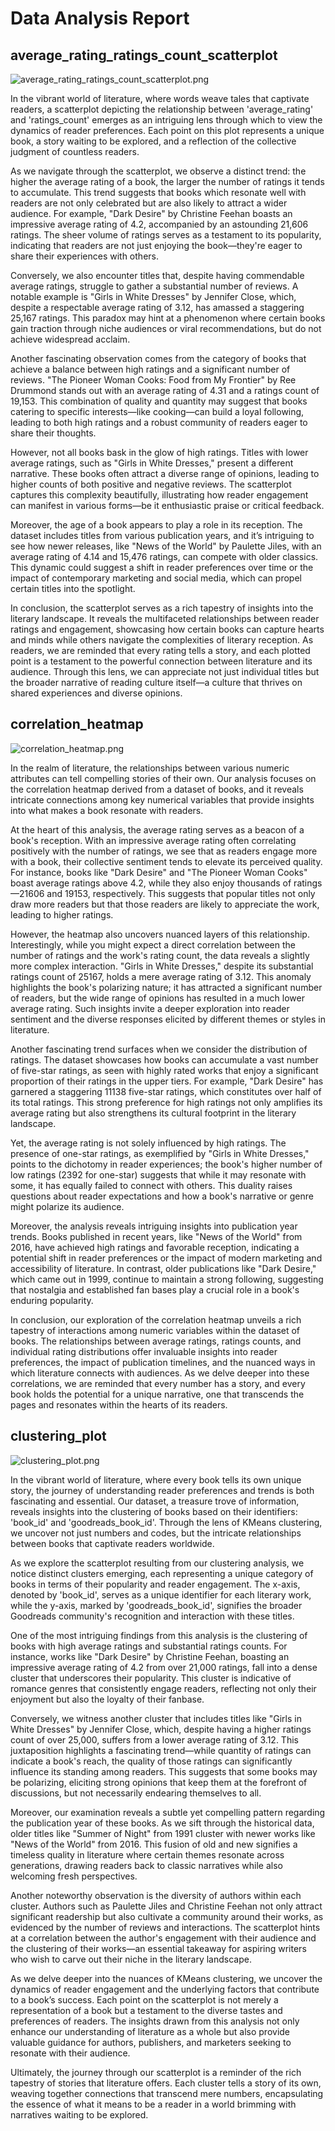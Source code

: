 # Data Analysis Report

## average_rating_ratings_count_scatterplot

![average_rating_ratings_count_scatterplot.png](./average_rating_ratings_count_scatterplot.png)

In the vibrant world of literature, where words weave tales that captivate readers, a scatterplot depicting the relationship between 'average_rating' and 'ratings_count' emerges as an intriguing lens through which to view the dynamics of reader preferences. Each point on this plot represents a unique book, a story waiting to be explored, and a reflection of the collective judgment of countless readers.

As we navigate through the scatterplot, we observe a distinct trend: the higher the average rating of a book, the larger the number of ratings it tends to accumulate. This trend suggests that books which resonate well with readers are not only celebrated but are also likely to attract a wider audience. For example, "Dark Desire" by Christine Feehan boasts an impressive average rating of 4.2, accompanied by an astounding 21,606 ratings. The sheer volume of ratings serves as a testament to its popularity, indicating that readers are not just enjoying the book—they're eager to share their experiences with others.

Conversely, we also encounter titles that, despite having commendable average ratings, struggle to gather a substantial number of reviews. A notable example is "Girls in White Dresses" by Jennifer Close, which, despite a respectable average rating of 3.12, has amassed a staggering 25,167 ratings. This paradox may hint at a phenomenon where certain books gain traction through niche audiences or viral recommendations, but do not achieve widespread acclaim.

Another fascinating observation comes from the category of books that achieve a balance between high ratings and a significant number of reviews. "The Pioneer Woman Cooks: Food from My Frontier" by Ree Drummond stands out with an average rating of 4.31 and a ratings count of 19,153. This combination of quality and quantity may suggest that books catering to specific interests—like cooking—can build a loyal following, leading to both high ratings and a robust community of readers eager to share their thoughts.

However, not all books bask in the glow of high ratings. Titles with lower average ratings, such as "Girls in White Dresses," present a different narrative. These books often attract a diverse range of opinions, leading to higher counts of both positive and negative reviews. The scatterplot captures this complexity beautifully, illustrating how reader engagement can manifest in various forms—be it enthusiastic praise or critical feedback.

Moreover, the age of a book appears to play a role in its reception. The dataset includes titles from various publication years, and it’s intriguing to see how newer releases, like "News of the World" by Paulette Jiles, with an average rating of 4.14 and 15,476 ratings, can compete with older classics. This dynamic could suggest a shift in reader preferences over time or the impact of contemporary marketing and social media, which can propel certain titles into the spotlight.

In conclusion, the scatterplot serves as a rich tapestry of insights into the literary landscape. It reveals the multifaceted relationships between reader ratings and engagement, showcasing how certain books can capture hearts and minds while others navigate the complexities of literary reception. As readers, we are reminded that every rating tells a story, and each plotted point is a testament to the powerful connection between literature and its audience. Through this lens, we can appreciate not just individual titles but the broader narrative of reading culture itself—a culture that thrives on shared experiences and diverse opinions.

## correlation_heatmap

![correlation_heatmap.png](./correlation_heatmap.png)

In the realm of literature, the relationships between various numeric attributes can tell compelling stories of their own. Our analysis focuses on the correlation heatmap derived from a dataset of books, and it reveals intricate connections among key numerical variables that provide insights into what makes a book resonate with readers.

At the heart of this analysis, the average rating serves as a beacon of a book's reception. With an impressive average rating often correlating positively with the number of ratings, we see that as readers engage more with a book, their collective sentiment tends to elevate its perceived quality. For instance, books like "Dark Desire" and "The Pioneer Woman Cooks" boast average ratings above 4.2, while they also enjoy thousands of ratings—21606 and 19153, respectively. This suggests that popular titles not only draw more readers but that those readers are likely to appreciate the work, leading to higher ratings.

However, the heatmap also uncovers nuanced layers of this relationship. Interestingly, while you might expect a direct correlation between the number of ratings and the work's rating count, the data reveals a slightly more complex interaction. "Girls in White Dresses," despite its substantial ratings count of 25167, holds a mere average rating of 3.12. This anomaly highlights the book's polarizing nature; it has attracted a significant number of readers, but the wide range of opinions has resulted in a much lower average rating. Such insights invite a deeper exploration into reader sentiment and the diverse responses elicited by different themes or styles in literature.

Another fascinating trend surfaces when we consider the distribution of ratings. The dataset showcases how books can accumulate a vast number of five-star ratings, as seen with highly rated works that enjoy a significant proportion of their ratings in the upper tiers. For example, "Dark Desire" has garnered a staggering 11138 five-star ratings, which constitutes over half of its total ratings. This strong preference for high ratings not only amplifies its average rating but also strengthens its cultural footprint in the literary landscape.

Yet, the average rating is not solely influenced by high ratings. The presence of one-star ratings, as exemplified by "Girls in White Dresses," points to the dichotomy in reader experiences; the book's higher number of low ratings (2392 for one-star) suggests that while it may resonate with some, it has equally failed to connect with others. This duality raises questions about reader expectations and how a book's narrative or genre might polarize its audience.

Moreover, the analysis reveals intriguing insights into publication year trends. Books published in recent years, like "News of the World" from 2016, have achieved high ratings and favorable reception, indicating a potential shift in reader preferences or the impact of modern marketing and accessibility of literature. In contrast, older publications like "Dark Desire," which came out in 1999, continue to maintain a strong following, suggesting that nostalgia and established fan bases play a crucial role in a book's enduring popularity.

In conclusion, our exploration of the correlation heatmap unveils a rich tapestry of interactions among numeric variables within the dataset of books. The relationships between average ratings, ratings counts, and individual rating distributions offer invaluable insights into reader preferences, the impact of publication timelines, and the nuanced ways in which literature connects with audiences. As we delve deeper into these correlations, we are reminded that every number has a story, and every book holds the potential for a unique narrative, one that transcends the pages and resonates within the hearts of its readers.

## clustering_plot

![clustering_plot.png](./clustering_plot.png)

In the vibrant world of literature, where every book tells its own unique story, the journey of understanding reader preferences and trends is both fascinating and essential. Our dataset, a treasure trove of information, reveals insights into the clustering of books based on their identifiers: 'book_id' and 'goodreads_book_id'. Through the lens of KMeans clustering, we uncover not just numbers and codes, but the intricate relationships between books that captivate readers worldwide.

As we explore the scatterplot resulting from our clustering analysis, we notice distinct clusters emerging, each representing a unique category of books in terms of their popularity and reader engagement. The x-axis, denoted by 'book_id', serves as a unique identifier for each literary work, while the y-axis, marked by 'goodreads_book_id', signifies the broader Goodreads community's recognition and interaction with these titles.

One of the most intriguing findings from this analysis is the clustering of books with high average ratings and substantial ratings counts. For instance, works like "Dark Desire" by Christine Feehan, boasting an impressive average rating of 4.2 from over 21,000 ratings, fall into a dense cluster that underscores their popularity. This cluster is indicative of romance genres that consistently engage readers, reflecting not only their enjoyment but also the loyalty of their fanbase.

Conversely, we witness another cluster that includes titles like "Girls in White Dresses" by Jennifer Close, which, despite having a higher ratings count of over 25,000, suffers from a lower average rating of 3.12. This juxtaposition highlights a fascinating trend—while quantity of ratings can indicate a book's reach, the quality of those ratings can significantly influence its standing among readers. This suggests that some books may be polarizing, eliciting strong opinions that keep them at the forefront of discussions, but not necessarily endearing themselves to all.

Moreover, our examination reveals a subtle yet compelling pattern regarding the publication year of these books. As we sift through the historical data, older titles like "Summer of Night" from 1991 cluster with newer works like "News of the World" from 2016. This fusion of old and new signifies a timeless quality in literature where certain themes resonate across generations, drawing readers back to classic narratives while also welcoming fresh perspectives.

Another noteworthy observation is the diversity of authors within each cluster. Authors such as Paulette Jiles and Christine Feehan not only attract significant readership but also cultivate a community around their works, as evidenced by the number of reviews and interactions. The scatterplot hints at a correlation between the author's engagement with their audience and the clustering of their works—an essential takeaway for aspiring writers who wish to carve out their niche in the literary landscape.

As we delve deeper into the nuances of KMeans clustering, we uncover the dynamics of reader engagement and the underlying factors that contribute to a book’s success. Each point on the scatterplot is not merely a representation of a book but a testament to the diverse tastes and preferences of readers. The insights drawn from this analysis not only enhance our understanding of literature as a whole but also provide valuable guidance for authors, publishers, and marketers seeking to resonate with their audience.

Ultimately, the journey through our scatterplot is a reminder of the rich tapestry of stories that literature offers. Each cluster tells a story of its own, weaving together connections that transcend mere numbers, encapsulating the essence of what it means to be a reader in a world brimming with narratives waiting to be explored.

